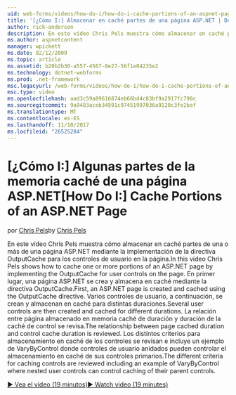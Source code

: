```yaml
---
uid: web-forms/videos/how-do-i/how-do-i-cache-portions-of-an-aspnet-page
title: '[¿Cómo I:] Almacenar en caché partes de una página ASP.NET | Documentos de Microsoft'
author: rick-anderson
description: En este vídeo Chris Pels muestra cómo almacenar en caché partes de una o más de una página ASP.NET mediante la implementación de la directiva OutputCache para los controles de usuario en la página. En primer lugar, un...
ms.author: aspnetcontent
manager: wpickett
ms.date: 02/12/2009
ms.topic: article
ms.assetid: b20b2b30-a557-4567-8e27-56f1e04235e2
ms.technology: dotnet-webforms
ms.prod: .net-framework
msc.legacyurl: /web-forms/videos/how-do-i/how-do-i-cache-portions-of-an-aspnet-page
msc.type: video
ms.openlocfilehash: aad3c59a89616874eb66bd4c83bf9a2917fc798c
ms.sourcegitcommit: 9a9483aceb34591c97451997036a9120c3fe2baf
ms.translationtype: MT
ms.contentlocale: es-ES
ms.lasthandoff: 11/10/2017
ms.locfileid: "26525284"
---
```

<a name="how-do-i-cache-portions-of-an-aspnet-page"></a><span data-ttu-id="f5af1-104">[¿Cómo I:] Algunas partes de la memoria caché de una página ASP.NET</span><span class="sxs-lookup"><span data-stu-id="f5af1-104">[How Do I:] Cache Portions of an ASP.NET Page</span></span>
====================
<span data-ttu-id="f5af1-105">por [Chris Pels](https://twitter.com/chrispels)</span><span class="sxs-lookup"><span data-stu-id="f5af1-105">by [Chris Pels](https://twitter.com/chrispels)</span></span>

<span data-ttu-id="f5af1-106">En este vídeo Chris Pels muestra cómo almacenar en caché partes de una o más de una página ASP.NET mediante la implementación de la directiva OutputCache para los controles de usuario en la página.</span><span class="sxs-lookup"><span data-stu-id="f5af1-106">In this video Chris Pels shows how to cache one or more portions of an ASP.NET page by implementing the OutputCache for user controls on the page.</span></span> <span data-ttu-id="f5af1-107">En primer lugar, una página ASP.NET se crea y almacena en caché mediante la directiva OutputCache.</span><span class="sxs-lookup"><span data-stu-id="f5af1-107">First, an ASP.NET page is created and cached using the OutputCache directive.</span></span> <span data-ttu-id="f5af1-108">Varios controles de usuario, a continuación, se crean y almacenan en caché para distintas duraciones.</span><span class="sxs-lookup"><span data-stu-id="f5af1-108">Several user controls are then created and cached for different durations.</span></span> <span data-ttu-id="f5af1-109">La relación entre página almacenado en memoria caché de duración y duración de la caché de control se revisa.</span><span class="sxs-lookup"><span data-stu-id="f5af1-109">The relationship between page cached duration and control cache duration is reviewed.</span></span> <span data-ttu-id="f5af1-110">Los distintos criterios para almacenamiento en caché de los controles se revisan e incluye un ejemplo de VaryByControl donde controles de usuario anidados pueden controlar el almacenamiento en caché de sus controles primarios.</span><span class="sxs-lookup"><span data-stu-id="f5af1-110">The different criteria for caching controls are reviewed including an example of VaryByControl where nested user controls can control caching of their parent controls.</span></span>

[<span data-ttu-id="f5af1-111">&#9654; Vea el vídeo (19 minutos)</span><span class="sxs-lookup"><span data-stu-id="f5af1-111">&#9654; Watch video (19 minutes)</span></span>](https://channel9.msdn.com/Blogs/ASP-NET-Site-Videos/how-do-i-cache-portions-of-an-aspnet-page)
